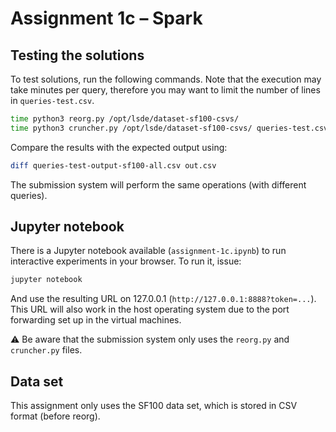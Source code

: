 # Assignment 1c – Spark

## Testing the solutions


To test solutions, run the following commands. Note that the execution may take minutes per query, therefore you may want to limit the number of lines in `queries-test.csv`.

```bash
time python3 reorg.py /opt/lsde/dataset-sf100-csvs/
time python3 cruncher.py /opt/lsde/dataset-sf100-csvs/ queries-test.csv out.csv
```

Compare the results with the expected output using:

```bash
diff queries-test-output-sf100-all.csv out.csv
```

The submission system will perform the same operations (with different queries).

## Jupyter notebook

There is a Jupyter notebook available (`assignment-1c.ipynb`) to run interactive experiments in your browser. To run it, issue:

```bash
jupyter notebook
```

And use the resulting URL on 127.0.0.1 (`http://127.0.0.1:8888?token=...`). This URL will also work in the host operating system due to the port forwarding set up in the virtual machines.

:warning: Be aware that the submission system only uses the `reorg.py` and `cruncher.py` files.

## Data set

This assignment only uses the SF100 data set, which is stored in CSV format (before reorg).
